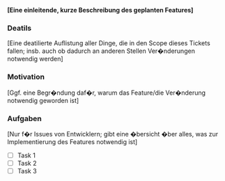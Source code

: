 **[Eine einleitende, kurze Beschreibung des geplanten Features]**

### Deatils
[Eine deatilierte Auflistung aller Dinge, die in den Scope dieses Tickets fallen; insb. auch ob dadurch an anderen Stellen Ver�nderungen notwendig werden]

### Motivation
[Ggf. eine Begr�ndung daf�r, warum das Feature/die Ver�nderung notwendig geworden ist]

### Aufgaben 
[Nur f�r Issues von Entwicklern; gibt eine �bersicht �ber alles, was zur Implementierung des Features notwendig ist]
- [ ] Task 1
- [ ] Task 2
- [ ] Task 3